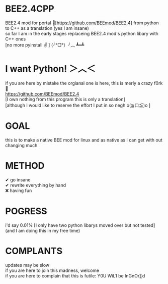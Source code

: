 # BEE2.4CPP
BEE2.4 mod for portal 🍴[https://github.com/BEEmod/BEE2.4] from python to C++ as a translation (yes I am insane)<br>
so far I am in the early stages replaceing BEE2.4 mod's python libary with C++ ones<br>
[no more pyinstall ✌ ] (╯°□°）╯︵ ┻━┻
# I want Python! ＞︿＜
if you are here by mistake the orgianal one is here, this is merly a crazy f0rk 🍴<br>
https://github.com/BEEmod/BEE2.4<br>
[I own nothing from this program this is only a translation]<br>
[although I would like to reserve the effort I put in so negh o(≧口≦)o ]
# GOAL
this is to make a native BEE mod for linux and as native as I can get with out changing much
# METHOD
✔ go insane<br>
✔ rewrite everything by hand<br>
❌ having fun
# POGRESS
i'd say 0.01% [I only have two python libarys moved over but not tested]
(and I am doing this in my free time)
# COMPLANTS
updates may be slow<br>
if you are here to join this madness, welcome<br>
if you are here to complain that this is futile: Y0U WiL1 be InGnOr∑d<br>

